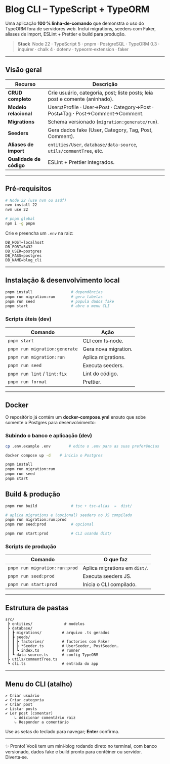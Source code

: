 # Blog CLI – TypeScript + TypeORM

Uma aplicação **100 % linha‑de‑comando** que demonstra o uso do TypeORM fora de servidores web. Inclui migrations, seeders com Faker, aliases de import, ESLint + Prettier e build para produção.

> **Stack**  Node 22 · TypeScript 5 · pnpm · PostgreSQL · TypeORM 0.3 · inquirer · chalk 4 · dotenv · typeorm‑extension · faker

---

## Visão geral

| Recurso                 | Descrição                                                                   |
| ----------------------- | --------------------------------------------------------------------------- |
| **CRUD completo**       | Crie usuário, categoria, post; liste posts; leia post e comente (aninhado). |
| **Modelo relacional**   | User⇄Profile · User→Post · Category→Post · Post⇄Tag · Post→Comment→Comment. |
| **Migrations**          | Schema versionado (`migration:generate/run`).                               |
| **Seeders**             | Gera dados fake (User, Category, Tag, Post, Comment).                       |
| **Aliases de import**   | `entities/User`, `database/data-source`, `utils/commentTree`, etc.          |
| **Qualidade de código** | ESLint + Prettier integrados.                                               |

---

## Pré‑requisitos

```bash
# Node 22 (use nvm ou asdf)
nvm install 22
nvm use 22

# pnpm global
npm i -g pnpm
```

Crie e preencha um `.env` na raiz:

```dotenv
DB_HOST=localhost
DB_PORT=5432
DB_USER=postgres
DB_PASS=postgres
DB_NAME=blog_cli
```

---

## Instalação & desenvolvimento local

```bash
pnpm install                 # dependências
pnpm run migration:run       # gera tabelas
pnpm run seed                # popula dados fake
pnpm start                   # abre o menu CLI
```

### Scripts úteis (dev)

| Comando                       | Ação                 |
| ----------------------------- | -------------------- |
| `pnpm start`                  | CLI com ts‑node.     |
| `pnpm run migration:generate` | Gera nova migration. |
| `pnpm run migration:run`      | Aplica migrations.   |
| `pnpm run seed`               | Executa seeders.     |
| `pnpm run lint` / `lint:fix`  | Lint do código.      |
| `pnpm run format`             | Prettier.            |

---

## Docker

O repositório já contém um **docker‑compose.yml** enxuto que sobe somente o Postgres para desenvolvimento:

### Subindo o banco e aplicação (dev)

```bash
cp .env.example .env        # edite o .env para as suas preferências

docker compose up -d    # inicia o Postgres

pnpm install
pnpm run migration:run
pnpm run seed
pnpm start
```

## Build & produção

```bash
pnpm run build               # tsc + tsc-alias  →  dist/

# aplica migrations e (opcional) seeders no JS compilado
pnpm run migration:run:prod
pnpm run seed:prod           # opcional

pnpm run start:prod          # CLI usando dist/
```

### Scripts de produção

| Comando                       | O que faz                     |
| ----------------------------- | ----------------------------- |
| `pnpm run migration:run:prod` | Aplica migrations em `dist/`. |
| `pnpm run seed:prod`          | Executa seeders JS.           |
| `pnpm run start:prod`         | Inicia o CLI compilado.       |

---

## Estrutura de pastas

```
src/
 ┣ entities/              # modelos
 ┣ database/
 ┃ ┣ migrations/         # arquivo .ts gerados
 ┃ ┣ seeds/
 ┃ ┃ ┣ factories/        # factories com Faker
 ┃ ┃ ┣ *Seeder.ts        # UserSeeder, PostSeeder…
 ┃ ┃ ┗ index.ts          # runner
 ┃ ┗ data-source.ts      # config TypeORM
 ┣ utils/commentTree.ts
 ┗ cli.ts                # entrada do app
```

---

## Menu do CLI (atalho)

```
✔ Criar usuário
✔ Criar categoria
✔ Criar post
✔ Listar posts
✔ Ler post (comentar)
    ↳ Adicionar comentário raiz
    ↳ Responder a comentário
```

Use as setas do teclado para navegar; **Enter** confirma.

---

✨ Pronto! Você tem um mini‑blog rodando direto no terminal, com banco versionado, dados fake e build pronto para contêiner ou servidor. Diverta‑se.
